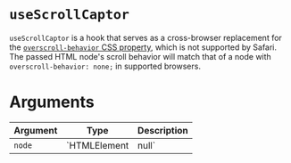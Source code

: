 # `useScrollCaptor`

`useScrollCaptor` is a hook that serves as a cross-browser replacement for the
[`overscroll-behavior` CSS
property](https://developer.mozilla.org/en-US/docs/Web/CSS/overscroll-behavior),
which is not supported by Safari. The passed HTML node's scroll behavior
will match that of a node with `overscroll-behavior: none;` in supported
browsers.

# Arguments

| Argument | Type                 | Description                                                                            |
| -------- | -------------------- | -------------------------------------------------------------------------------------- |
| `node`   | `HTMLElement | null` | A scrollable element which should block "overscrolling" on any of its parent elements. |
